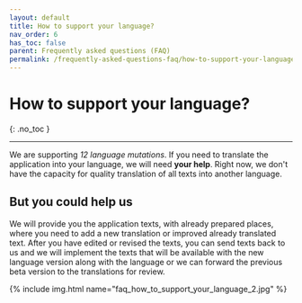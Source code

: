 ```yaml
---
layout: default
title: How to support your language?
nav_order: 6
has_toc: false
parent: Frequently asked questions (FAQ)
permalink: /frequently-asked-questions-faq/how-to-support-your-language
---
```


# How to support your language?
{: .no_toc }

---

We are supporting _12 language mutations_. If you need to translate the application into your language, we will need **your help**. Right now, we don't have the capacity for quality translation of all texts into another language. 

## But you could help us
We will provide you the application texts, with already prepared places, where you need to add a new translation or improved already translated text. After you have edited or revised the texts, you can send texts back to us and we will implement the texts that will be available with the new language version along with the language or we can forward the previous beta version to the translations for review.

{% include img.html name="faq_how_to_support_your_language_2.jpg" %}
<!-- {% include img.html name="faq_how_to_support_your_language_1.png" %} -->